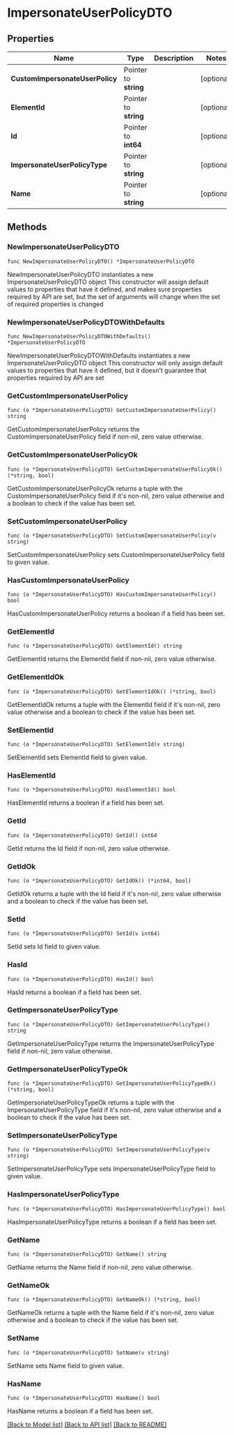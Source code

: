# ImpersonateUserPolicyDTO

## Properties

Name | Type | Description | Notes
------------ | ------------- | ------------- | -------------
**CustomImpersonateUserPolicy** | Pointer to **string** |  | [optional] 
**ElementId** | Pointer to **string** |  | [optional] 
**Id** | Pointer to **int64** |  | [optional] 
**ImpersonateUserPolicyType** | Pointer to **string** |  | [optional] 
**Name** | Pointer to **string** |  | [optional] 

## Methods

### NewImpersonateUserPolicyDTO

`func NewImpersonateUserPolicyDTO() *ImpersonateUserPolicyDTO`

NewImpersonateUserPolicyDTO instantiates a new ImpersonateUserPolicyDTO object
This constructor will assign default values to properties that have it defined,
and makes sure properties required by API are set, but the set of arguments
will change when the set of required properties is changed

### NewImpersonateUserPolicyDTOWithDefaults

`func NewImpersonateUserPolicyDTOWithDefaults() *ImpersonateUserPolicyDTO`

NewImpersonateUserPolicyDTOWithDefaults instantiates a new ImpersonateUserPolicyDTO object
This constructor will only assign default values to properties that have it defined,
but it doesn't guarantee that properties required by API are set

### GetCustomImpersonateUserPolicy

`func (o *ImpersonateUserPolicyDTO) GetCustomImpersonateUserPolicy() string`

GetCustomImpersonateUserPolicy returns the CustomImpersonateUserPolicy field if non-nil, zero value otherwise.

### GetCustomImpersonateUserPolicyOk

`func (o *ImpersonateUserPolicyDTO) GetCustomImpersonateUserPolicyOk() (*string, bool)`

GetCustomImpersonateUserPolicyOk returns a tuple with the CustomImpersonateUserPolicy field if it's non-nil, zero value otherwise
and a boolean to check if the value has been set.

### SetCustomImpersonateUserPolicy

`func (o *ImpersonateUserPolicyDTO) SetCustomImpersonateUserPolicy(v string)`

SetCustomImpersonateUserPolicy sets CustomImpersonateUserPolicy field to given value.

### HasCustomImpersonateUserPolicy

`func (o *ImpersonateUserPolicyDTO) HasCustomImpersonateUserPolicy() bool`

HasCustomImpersonateUserPolicy returns a boolean if a field has been set.

### GetElementId

`func (o *ImpersonateUserPolicyDTO) GetElementId() string`

GetElementId returns the ElementId field if non-nil, zero value otherwise.

### GetElementIdOk

`func (o *ImpersonateUserPolicyDTO) GetElementIdOk() (*string, bool)`

GetElementIdOk returns a tuple with the ElementId field if it's non-nil, zero value otherwise
and a boolean to check if the value has been set.

### SetElementId

`func (o *ImpersonateUserPolicyDTO) SetElementId(v string)`

SetElementId sets ElementId field to given value.

### HasElementId

`func (o *ImpersonateUserPolicyDTO) HasElementId() bool`

HasElementId returns a boolean if a field has been set.

### GetId

`func (o *ImpersonateUserPolicyDTO) GetId() int64`

GetId returns the Id field if non-nil, zero value otherwise.

### GetIdOk

`func (o *ImpersonateUserPolicyDTO) GetIdOk() (*int64, bool)`

GetIdOk returns a tuple with the Id field if it's non-nil, zero value otherwise
and a boolean to check if the value has been set.

### SetId

`func (o *ImpersonateUserPolicyDTO) SetId(v int64)`

SetId sets Id field to given value.

### HasId

`func (o *ImpersonateUserPolicyDTO) HasId() bool`

HasId returns a boolean if a field has been set.

### GetImpersonateUserPolicyType

`func (o *ImpersonateUserPolicyDTO) GetImpersonateUserPolicyType() string`

GetImpersonateUserPolicyType returns the ImpersonateUserPolicyType field if non-nil, zero value otherwise.

### GetImpersonateUserPolicyTypeOk

`func (o *ImpersonateUserPolicyDTO) GetImpersonateUserPolicyTypeOk() (*string, bool)`

GetImpersonateUserPolicyTypeOk returns a tuple with the ImpersonateUserPolicyType field if it's non-nil, zero value otherwise
and a boolean to check if the value has been set.

### SetImpersonateUserPolicyType

`func (o *ImpersonateUserPolicyDTO) SetImpersonateUserPolicyType(v string)`

SetImpersonateUserPolicyType sets ImpersonateUserPolicyType field to given value.

### HasImpersonateUserPolicyType

`func (o *ImpersonateUserPolicyDTO) HasImpersonateUserPolicyType() bool`

HasImpersonateUserPolicyType returns a boolean if a field has been set.

### GetName

`func (o *ImpersonateUserPolicyDTO) GetName() string`

GetName returns the Name field if non-nil, zero value otherwise.

### GetNameOk

`func (o *ImpersonateUserPolicyDTO) GetNameOk() (*string, bool)`

GetNameOk returns a tuple with the Name field if it's non-nil, zero value otherwise
and a boolean to check if the value has been set.

### SetName

`func (o *ImpersonateUserPolicyDTO) SetName(v string)`

SetName sets Name field to given value.

### HasName

`func (o *ImpersonateUserPolicyDTO) HasName() bool`

HasName returns a boolean if a field has been set.


[[Back to Model list]](../README.md#documentation-for-models) [[Back to API list]](../README.md#documentation-for-api-endpoints) [[Back to README]](../README.md)


